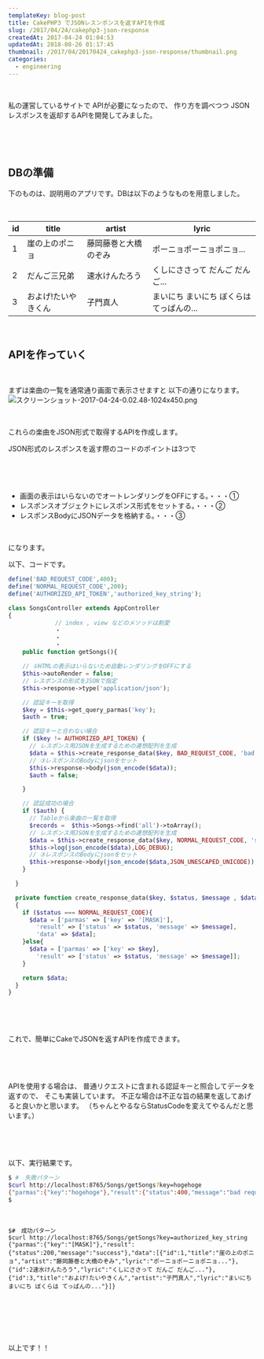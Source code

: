 ```yaml
---
templateKey: blog-post
title: CakePHP3 でJSONレスンポンスを返すAPIを作成
slug: /2017/04/24/cakephp3-json-response
createdAt: 2017-04-24 01:04:53
updatedAt: 2018-08-26 01:17:45
thumbnail: /2017/04/20170424_cakephp3-json-response/thumbnail.png
categories:
  - engineering
---
```


&nbsp;

私の運営しているサイトで
APIが必要になったので、
作り方を調べつつ
JSONレスポンスを返却するAPIを開発してみました。

&nbsp;

<div class="adsense"></div>

&nbsp;
<h2 class="chapter">DBの準備</h2>
下のものは、説明用のアプリです。DBは以下のようなものを用意しました。

&nbsp;

<table>
<thead>
<tr>
<th>id</th>
<th>title</th>
<th>artist</th>
<th>lyric</th>
</tr>
</thead>
<tbody>
<tr>
<td>1</td>
<td>崖の上のポニョ</td>
<td>藤岡藤巻と大橋のぞみ</td>
<td>ポーニョポーニョポニョ...</td>
</tr>
<tr>
<td>2</td>
<td>だんご三兄弟</td>
<td>速水けんたろう</td>
<td>くしにささって だんご だんご...</td>
</tr>
<tr>
<td>3</td>
<td>およげ!たいやきくん</td>
<td>子門真人</td>
<td>まいにち まいにち ぼくらは てっぱんの...</td>
</tr>
</tbody>
</table>
&nbsp;
<h2 class="chapter">APIを作っていく</h2>
&nbsp;

まずは楽曲の一覧を通常通り画面で表示させますと
以下の通りになります。
<img class="post-image" src="https://s3-ap-northeast-1.amazonaws.com/statics.ver-1-0.net/uploads/2017/04/20170424_cakephp3-json-response/スクリーンショット-2017-04-24-0.02.48-1024x450.png" alt="スクリーンショット-2017-04-24-0.02.48-1024x450.png"/>

&nbsp;

これらの楽曲をJSON形式で取得するAPIを作成します。

JSON形式のレスポンスを返す際のコードのポイントは3つで

&nbsp;

&nbsp;
<ul>
 	<li>
画面の表示はいらないのでオートレンダリングをOFFにする。・・・①
</li>
 	<li>
レスポンスオブジェクトにレスポンス形式をセットする。・・・②
</li>
 	<li>
レスポンスBodyにJSONデータを格納する。・・・③
</li>
</ul>
&nbsp;

になります。

以下、コードです。
```php
define('BAD_REQUEST_CODE',400);
define('NORMAL_REQUEST_CODE',200);
define('AUTHORIZED_API_TOKEN','authorized_key_string');

class SongsController extends AppController
{
　　　　　　　　// index , view などのメソッドは割愛
　　　　　　　　・
　　　　　　　　・
　　　　　　　　・
    public function getSongs(){

    // ①HTMLの表示はいらないため自動レンダリングをOFFにする
    $this->autoRender = false;
    // レスポンスの形式をJSONで指定
    $this->response->type('application/json');

    // 認証キーを取得
    $key = $this->get_query_parmas('key');
    $auth = true;

    // 認証キーと合わない場合
    if ($key != AUTHORIZED_API_TOKEN) {
      // レスポンス用JSONを生成するための連想配列を生成
      $data = $this->create_response_data($key, BAD_REQUEST_CODE, 'bad request');
      // ③レスポンスのBodyにjsonをセット
      $this->response->body(json_encode($data));
      $auth = false;

    }

    // 認証成功の場合
    if ($auth) {
      // Tableから楽曲の一覧を取得
      $records =  $this->Songs->find('all')->toArray();
      // レスポンス用JSONを生成するための連想配列を生成
      $data = $this->create_response_data($key, NORMAL_REQUEST_CODE, 'success' , $records);
      $this->log(json_encode($data),LOG_DEBUG);
      // ③レスポンスのBodyにjsonをセット
      $this->response->body(json_encode($data,JSON_UNESCAPED_UNICODE));
    }

  }

  private function create_response_data($key, $status, $message , $data = null)
  {
    if ($status === NORMAL_REQUEST_CODE){
      $data = ['parmas' => ['key' => '[MASK]'],
        'result' => ['status' => $status, 'message' => $message],
        'data' => $data];
    }else{
      $data = ['parmas' => ['key' => $key],
        'result' => ['status' => $status, 'message' => $message]];
    }

    return $data;
  }
}

```
&nbsp;

&nbsp;

これで、簡単にCakeでJSONを返すAPIを作成できます。

&nbsp;

&nbsp;

APIを使用する場合は、
普通リクエストに含まれる認証キーと照合してデータを
返すので、
そこも実装しています。
不正な場合は不正な旨の結果を返してあげると良いかと思います。
（ちゃんとやるならStatusCodeを変えてやるんだと思います。）

&nbsp;


&nbsp;

以下、実行結果です。
```bash
$ #　失敗パターン
$curl http://localhost:8765/Songs/getSongs?key=hogehoge
{"parmas":{"key":"hogehoge"},"result":{"status":400,"message":"bad request"}}
$
```
&nbsp;
```
$#　成功パターン
$curl http://localhost:8765/Songs/getSongs?key=authorized_key_string
{"parmas":{"key":"[MASK]"},"result":{"status":200,"message":"success"},"data":[{"id":1,"title":"崖の上のポニョ","artist":"藤岡藤巻と大橋のぞみ","lyric":"ポーニョポーニョポニョ..."},{"id":2速水けんたろう","lyric":"くしにささって だんご だんご..."},{"id":3,"title":"およげ!たいやきくん","artist":"子門真人","lyric":"まいにち まいにち ぼくらは てっぱんの..."}]}

```
&nbsp;

&nbsp;

&nbsp;

以上です！！

